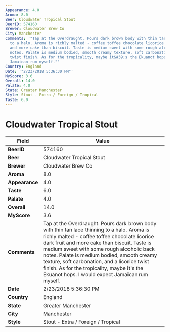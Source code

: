```yaml
---
Appearance: 4.0
Aroma: 8.0
Beer: Cloudwater Tropical Stout
BeerID: 574160
Brewer: Cloudwater Brew Co
City: Manchester
Comments: '"Tap at the Overdraught. Pours dark brown body with thin tan lace thinning
  to a halo. Aroma is richly malted - coffee toffee chocolate licorice dark fruit
  and more cake than biscuit. Taste is medium sweet with some rough alcoholic back
  notes. Palate is medium bodied, smooth creamy texture, soft carbonation, and a licorice
  twist finish. As for the tropicality, maybe it&#39;s the Ekuanot hops. I would expect
  Jamaican rum myself."'
Country: England
Date: '"2/23/2018 5:36:30 PM"'
MyScore: 3.6
Overall: 14.0
Palate: 4.0
State: Greater Manchester
Style: Stout - Extra / Foreign / Tropical
Taste: 6.0
---
```


# Cloudwater Tropical Stout

| Field         | Value |
|---------------|-------|
| **BeerID** | 574160 |
| **Beer** | Cloudwater Tropical Stout |
| **Brewer** | Cloudwater Brew Co |
| **Aroma** | 8.0 |
| **Appearance** | 4.0 |
| **Taste** | 6.0 |
| **Palate** | 4.0 |
| **Overall** | 14.0 |
| **MyScore** | 3.6 |
| **Comments** | Tap at the Overdraught. Pours dark brown body with thin tan lace thinning to a halo. Aroma is richly malted - coffee toffee chocolate licorice dark fruit and more cake than biscuit. Taste is medium sweet with some rough alcoholic back notes. Palate is medium bodied, smooth creamy texture, soft carbonation, and a licorice twist finish. As for the tropicality, maybe it&#39;s the Ekuanot hops. I would expect Jamaican rum myself. |
| **Date** | 2/23/2018 5:36:30 PM |
| **Country** | England |
| **State** | Greater Manchester |
| **City** | Manchester |
| **Style** | Stout - Extra / Foreign / Tropical |
